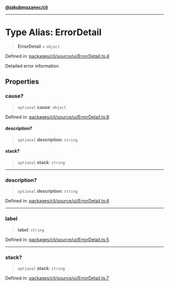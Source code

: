 [**@jakubmazanec/cli**](../README.md)

---

# Type Alias: ErrorDetail

> **ErrorDetail** = `object`

Defined in:
[packages/cli/source/ui/ErrorDetail.ts:4](https://github.com/jakubmazanec/tools/blob/c36a857a499e2c0c4f38fc4405cb987b357adf10/packages/cli/source/ui/ErrorDetail.ts#L4)

Detailed error information.

## Properties

### cause?

> `optional` **cause**: `object`

Defined in:
[packages/cli/source/ui/ErrorDetail.ts:8](https://github.com/jakubmazanec/tools/blob/c36a857a499e2c0c4f38fc4405cb987b357adf10/packages/cli/source/ui/ErrorDetail.ts#L8)

#### description?

> `optional` **description**: `string`

#### stack?

> `optional` **stack**: `string`

---

### description?

> `optional` **description**: `string`

Defined in:
[packages/cli/source/ui/ErrorDetail.ts:6](https://github.com/jakubmazanec/tools/blob/c36a857a499e2c0c4f38fc4405cb987b357adf10/packages/cli/source/ui/ErrorDetail.ts#L6)

---

### label

> **label**: `string`

Defined in:
[packages/cli/source/ui/ErrorDetail.ts:5](https://github.com/jakubmazanec/tools/blob/c36a857a499e2c0c4f38fc4405cb987b357adf10/packages/cli/source/ui/ErrorDetail.ts#L5)

---

### stack?

> `optional` **stack**: `string`

Defined in:
[packages/cli/source/ui/ErrorDetail.ts:7](https://github.com/jakubmazanec/tools/blob/c36a857a499e2c0c4f38fc4405cb987b357adf10/packages/cli/source/ui/ErrorDetail.ts#L7)
